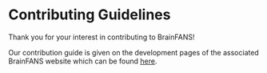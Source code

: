 # Contributing Guidelines

Thank you for your interest in contributing to BrainFANS! 

Our contribution guide is given on the development pages of the associated
BrainFANS website which can be found
[here](https://ejh243.github.io/BrainFANS/Developer-information/Contributing-to-repository/Git-workflow-overview).
